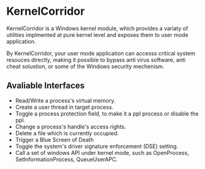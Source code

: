 # KernelCorridor

KernelCorridor is a Windows kernel module, which provides a variaty of utilities implmented at pure kernel level and exposes them to user mode application.

By KernelCorridor, your user mode application can accesss critical system resouces directly, making it possible to bypass anti virus software, anti cheat solustion, or some of the Windows security mechenism.

## Avaliable Interfaces

+ Read/Write a process's virtual memory.
+ Create a user thread in target process.
+ Toggle a process protection field, to make it a ppl process or disable the ppl.
+ Change a process's handle's access rights.
+ Delete a file which is currently occupied.
+ Trigger a Blue Screen of Death
+ Toggle the system's driver signature enforcement (DSE) setting.
+ Call a set of windows API under kernel mode, such as OpenProcess, SetInformationProcess, QueueUserAPC.
